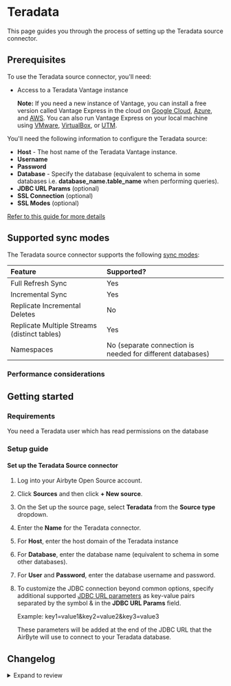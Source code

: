 # Teradata

This page guides you through the process of setting up the Teradata source connector.

## Prerequisites

To use the Teradata source connector, you'll need:

- Access to a Teradata Vantage instance

  **Note:** If you need a new instance of Vantage, you can install a free version called Vantage Express in the cloud on [Google Cloud](https://quickstarts.teradata.com/vantage.express.gcp.html), [Azure](https://quickstarts.teradata.com/run-vantage-express-on-microsoft-azure.html), and [AWS](https://quickstarts.teradata.com/run-vantage-express-on-aws.html). You can also run Vantage Express on your local machine using [VMware](https://quickstarts.teradata.com/getting.started.vmware.html), [VirtualBox](https://quickstarts.teradata.com/getting.started.vbox.html), or [UTM](https://quickstarts.teradata.com/getting.started.utm.html).

You'll need the following information to configure the Teradata source:

- **Host** - The host name of the Teradata Vantage instance.
- **Username**
- **Password**
- **Database** - Specify the database (equivalent to schema in some databases i.e. **database_name.table_name** when performing queries).
- **JDBC URL Params** (optional)
- **SSL Connection** (optional)
- **SSL Modes** (optional)

[Refer to this guide for more details](https://downloads.teradata.com/doc/connectivity/jdbc/reference/current/jdbcug_chapter_2.html#BGBHDDGB)

## Supported sync modes

The Teradata source connector supports the following [sync modes](https://docs.airbyte.com/cloud/core-concepts#connection-sync-modes):

| Feature                                        | Supported?                                                 |
| :--------------------------------------------- | :--------------------------------------------------------- |
| Full Refresh Sync                              | Yes                                                        |
| Incremental Sync                               | Yes                                                        |
| Replicate Incremental Deletes                  | No                                                         |
| Replicate Multiple Streams \(distinct tables\) | Yes                                                        |
| Namespaces                                     | No (separate connection is needed for different databases) |

### Performance considerations

## Getting started

### Requirements

You need a Teradata user which has read permissions on the database

### Setup guide

#### Set up the Teradata Source connector

1. Log into your Airbyte Open Source account.
2. Click **Sources** and then click **+ New source**.
3. On the Set up the source page, select **Teradata** from the **Source type** dropdown.
4. Enter the **Name** for the Teradata connector.
5. For **Host**, enter the host domain of the Teradata instance
6. For **Database**, enter the database name (equivalent to schema in some other databases).
7. For **User** and **Password**, enter the database username and password.
8. To customize the JDBC connection beyond common options, specify additional supported [JDBC URL parameters](https://downloads.teradata.com/doc/connectivity/jdbc/reference/current/jdbcug_chapter_2.html#BGBHDDGB) as key-value pairs separated by the symbol & in the **JDBC URL Params** field.

   Example: key1=value1&key2=value2&key3=value3

   These parameters will be added at the end of the JDBC URL that the AirByte will use to connect to your Teradata database.

## Changelog

<details>
  <summary>Expand to review</summary>

| Version | Date       | Pull Request                                             | Subject                     |
| :------ | :--------- | :------------------------------------------------------- | :-------------------------- |
| 0.2.5 | 2025-01-10 | [51485](https://github.com/airbytehq/airbyte/pull/51485) | Use a non root base image |
| 0.2.4 | 2024-09-05 | [45158](https://github.com/airbytehq/airbyte/pull/45158) | Fix bug in source teradata |
| 0.2.3 | 2024-12-18 | [49894](https://github.com/airbytehq/airbyte/pull/49894) | Use a base image: airbyte/java-connector-base:1.0.0 |
| 0.2.2 | 2024-02-13 | [35219](https://github.com/airbytehq/airbyte/pull/35219) | Adopt CDK 0.20.4 |
| 0.2.1 | 2024-01-24 | [34453](https://github.com/airbytehq/airbyte/pull/34453) | bump CDK version |
| 0.2.0   | 2023-12-18 | https://github.com/airbytehq/airbyte/pull/33485          | Remove LEGACY state         |
| 0.1.0   | 2022-03-27 | https://github.com/airbytehq/airbyte/pull/24221          | New Source Teradata Vantage |

</details>
